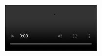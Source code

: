 <video src="https://github.com/Taiga-Mori/questionaire/main/videos/a050-1.mp4" controls="controls" style="max-width: 730px;">
</video>